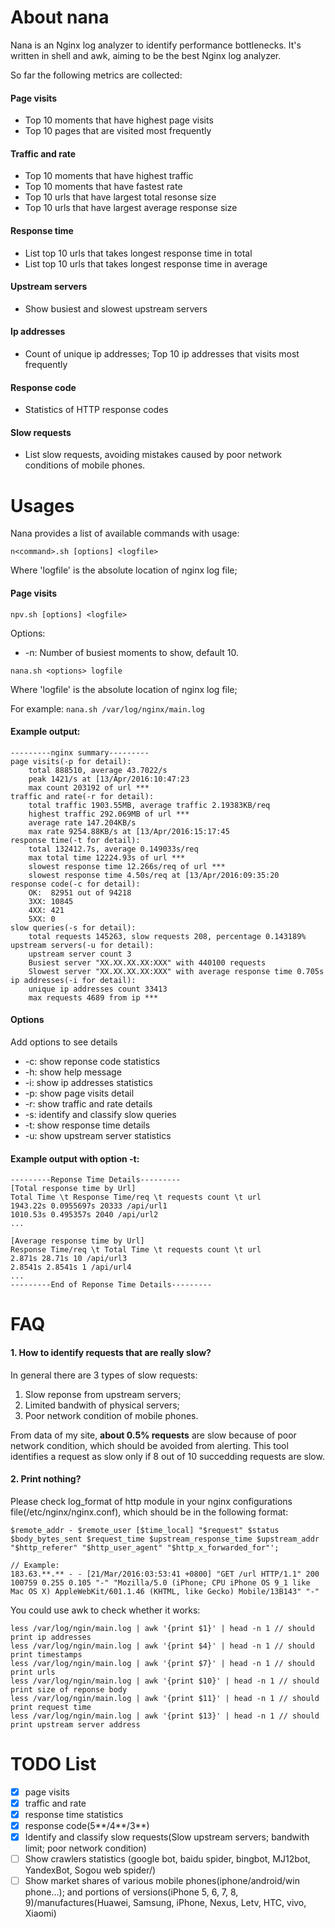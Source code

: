 # About nana
Nana is an Nginx log analyzer to identify performance bottlenecks. It's written in shell and awk, aiming to be the best Nginx log analyzer.

So far the following metrics are collected:

#### Page visits
- Top 10 moments that have highest page visits
- Top 10 pages that are visited most frequently

#### Traffic and rate
- Top 10 moments that have highest traffic
- Top 10 moments that have fastest rate
- Top 10 urls that have largest total resonse size
- Top 10 urls that have largest average response size

#### Response time
- List top 10 urls that takes longest response time in total
- List top 10 urls that takes longest response time in average

#### Upstream servers
- Show busiest and slowest upstream servers

#### Ip addresses
- Count of unique ip addresses; Top 10 ip addresses that visits most frequently

#### Response code
- Statistics of HTTP response codes

#### Slow requests
- List slow requests, avoiding mistakes caused by poor network conditions of mobile phones.

# Usages
Nana provides a list of available commands with usage:

    n<command>.sh [options] <logfile>

Where 'logfile' is the absolute location of nginx log file;

#### Page visits
`npv.sh [options] <logfile>`

Options: 
- -n: Number of busiest moments to show, default 10.

`nana.sh <options> logfile`

Where 'logfile' is the absolute location of nginx log file;

For example: 
`nana.sh /var/log/nginx/main.log`

#### Example output: 

    ---------nginx summary---------  
    page visits(-p for detail):
        total 888510, average 43.7022/s  
        peak 1421/s at [13/Apr/2016:10:47:23  
        max count 203192 of url ***  
    traffic and rate(-r for detail):  
        total traffic 1903.55MB, average traffic 2.19383KB/req  
        highest traffic 292.069MB of url ***  
        average rate 147.204KB/s  
        max rate 9254.88KB/s at [13/Apr/2016:15:17:45  
    response time(-t for detail):  
        total 132412.7s, average 0.149033s/req  
        max total time 12224.93s of url ***  
        slowest response time 12.266s/req of url ***  
        slowest response time 4.50s/req at [13/Apr/2016:09:35:20  
    response code(-c for detail):
        OK:  82951 out of 94218
        3XX: 10845
        4XX: 421
        5XX: 0
    slow queries(-s for detail):    
        total requests 145263, slow requests 208, percentage 0.143189%    
    upstream servers(-u for detail):
        upstream server count 3
        Busiest server "XX.XX.XX.XX:XXX" with 440100 requests
        Slowest server "XX.XX.XX.XX:XXX" with average response time 0.705s
    ip addresses(-i for detail):  
        unique ip addresses count 33413  
        max requests 4689 from ip ***

#### Options
Add options to see details
* -c: show reponse code statistics
* -h: show help message
* -i: show ip addresses statistics
* -p: show page visits detail
* -r: show traffic and rate details
* -s: identify and classify slow queries
* -t: show response time details
* -u: show upstream server statistics

#### Example output with option -t: 

    ---------Reponse Time Details---------
    [Total response time by Url]
    Total Time \t Response Time/req \t requests count \t url
    1943.22s 0.0955697s 20333 /api/url1
    1010.53s 0.495357s 2040 /api/url2
    ...

    [Average response time by Url]
    Response Time/req \t Total Time \t requests count \t url
    2.871s 28.71s 10 /api/url3
    2.8541s 2.8541s 1 /api/url4
    ...
    ---------End of Reponse Time Details---------


# FAQ
#### 1. How to identify requests that are really slow?
In general there are 3 types of slow requests:
1. Slow reponse from upstream servers;
2. Limited bandwith of physical servers;
3. Poor network condition of mobile phones.

From data of my site, **about 0.5% requests** are slow because of poor network condition, which should be avoided from alerting. This tool identifies a request as slow only if 8 out of 10 succedding requests are slow.

#### 2. Print nothing?
Please check log_format of http module in your nginx configurations file(/etc/nginx/nginx.conf), which should be in the following format:

    $remote_addr - $remote_user [$time_local] "$request" $status  $body_bytes_sent $request_time $upstream_response_time $upstream_addr "$http_referer" "$http_user_agent" "$http_x_forwarded_for"';

    // Example: 
    183.63.**.** - - [21/Mar/2016:03:53:41 +0800] "GET /url HTTP/1.1" 200 100759 0.255 0.105 "-" "Mozilla/5.0 (iPhone; CPU iPhone OS 9_1 like Mac OS X) AppleWebKit/601.1.46 (KHTML, like Gecko) Mobile/13B143" "-"

You could use awk to check whether it works:

    less /var/log/ngin/main.log | awk '{print $1}' | head -n 1 // should print ip addresses  
    less /var/log/ngin/main.log | awk '{print $4}' | head -n 1 // should print timestamps  
    less /var/log/ngin/main.log | awk '{print $7}' | head -n 1 // should print urls  
    less /var/log/ngin/main.log | awk '{print $10}' | head -n 1 // should print size of reponse body  
    less /var/log/ngin/main.log | awk '{print $11}' | head -n 1 // should print request time  
    less /var/log/ngin/main.log | awk '{print $13}' | head -n 1 // should print upstream server address


# TODO List
- [x] page visits
- [x] traffic and rate
- [x] response time statistics
- [x] response code(5**/4**/3**)
- [x] Identify and classify slow requests(Slow upstream servers; bandwith limit; poor network condition)
- [ ] Show crawlers statistics (google bot, baidu spider, bingbot, MJ12bot, YandexBot, Sogou web spider/)
- [ ] Show market shares of various mobile phones(iphone/android/win phone...); and portions of versions(iPhone 5, 6, 7, 8, 9)/manufactures(Huawei, Samsung, iPhone, Nexus, Letv, HTC, vivo, Xiaomi)
